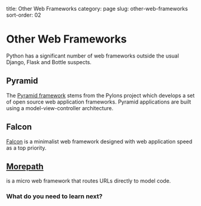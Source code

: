 title: Other Web Frameworks
category: page
slug: other-web-frameworks
sort-order: 02


# Other Web Frameworks
Python has a significant number of web frameworks outside the usual Django,
Flask and Bottle suspects.

## Pyramid
The [Pyramid framework](http://www.pylonsproject.org/) stems from the Pylons
project which develops a set of open source web application frameworks. 
Pyramid applications are built using a model-view-controller architecture.


## Falcon
[Falcon](http://falconframework.org/) is a minimalist web framework designed
with web application speed as a top priority.


## [Morepath](http://morepath.readthedocs.org/en/latest/) 
   is a micro web framework that routes URLs directly to model code.

### What do you need to learn next?
